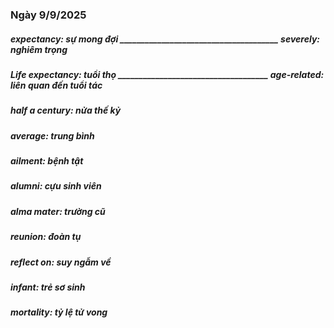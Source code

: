 ### Ngày 9/9/2025
##### expectancy: sự mong đợi ______________________________________ severely: nghiêm trọng
##### Life expectancy: tuổi thọ ____________________________________ age-related: liên quan đến tuổi tác
##### half a century: nửa thế kỷ
##### average: trung bình
##### ailment: bệnh tật
##### alumni: cựu sinh viên
##### alma mater: trường cũ
##### reunion: đoàn tụ
##### reflect on: suy ngẫm về
##### infant: trẻ sơ sinh
##### mortality: tỷ lệ tử vong
